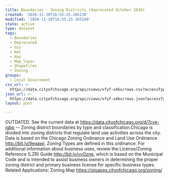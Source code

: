 ```yaml
---
title: Boundaries - Zoning Districts (deprecated October 2016)
created: '2020-11-10T16:55:25.265138'
modified: '2020-11-10T16:55:25.265149'
state: active
type: dataset
tags:
  - Boundaries
  - Deprecated
  - Gis
  - Kml
  - Kmz
  - Map_layer
  - Shapefiles
  - Zoning
groups:
  - Local Government
csv_url: >-
  https://data.cityofchicago.org/api/views/xfyf-x4kx/rows.csv?accessType=DOWNLOAD
json_url: >-
  https://data.cityofchicago.org/api/views/xfyf-x4kx/rows.json?accessType=DOWNLOAD
layout: post

---
```

OUTDATED. See the current data at https://data.cityofchicago.org/d/7cve-jgbp -- Zoning district boundaries by type and classification.Chicago is divided into zoning districts that regulate land use activities across the city. Data is based on the Chicago Zoning Ordinance and Land Use Ordinance http://bit.ly/9eqawi. Zoning Types are defined in this ordinance. For additional information about business uses, review the License/Zoning Reference (LZR) Guide http://bit.ly/vvGzne, which is based on the Municipal Code and is intended to assist business owners in determining the proper zoning district and primary business license for specific business types. Related Applications: Zoning Map https://gisapps.cityofchicago.org/zoning/
